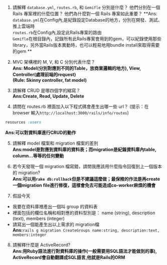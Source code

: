 1. 請解釋 `database.yml`, `routes.rb`, 和 `Gemifle` 分別是什麼？ 他們分別在一個 Rails 專案裡的什麼位置？ 他們為什麼對一個 Rails 專案如此重要？
**Ans:  
`database.yml`在Config內,是紀錄設定Database的地方，分別在開發、測試、推上雲端時  
`routes.rb`在Config內,設定此Rails專案的路由  
`Gemifle`在根目錄內，記錄所有此Rails專案會用到的gem，可以紀錄使用那些library，另外當Rails版本異動時，也可以輕易地用bundle install來取得需要的gem
**

2. MVC 架構裡的 M, V, 和 C 分別代表什麼？  
**Ans: Model(分別對應到不同的Table，放商業邏輯的地方), View, Controller(處理前端的request)  
(Rule: Skinny controller, fat model)**

3. 請解釋 CRUD 是哪四個字的縮寫？  
**Ans:Create, Read, Update, Delete**

4. 請問在 routes.rb 裡面加入以下程式碼會產生出哪一些 url？ (提示：在 browser 輸入`http://localhost:3000/rails/info/routes`)
```ruby
resources :users
```
**Ans:可以對資料庫進行CRUD的動作**

5. 請解釋 model 檔案和 migration 檔案的差別  
**Ans:model是對應到資料庫的資料表；而migration是紀錄資料庫內table, column...等等的任何變動**

6. 若今天發現一個 migration 檔寫錯，請問我應該用什麼指令回復到上一個版本的 migration?  
**Ans:可以用`rake db:rollback`但是不建議這麼做；最保險的作法是再create一個migration file進行修復，這樣會免去可能造成co-worker麻煩的機會**

7. 假設今天
 - 我要在資料庫裡產出一個叫 group 的資料表
 - 裡面包括的欄位名稱和相對應的資料型別是： name (string), description (text), members (integer)
 - 請寫出一個能產生出以上需求的 migration檔  
**Ans:**`rails g migration CreateGroups name:string, description:text, members:integer`

8. 請解釋什麼是 ActiveRecord?  
**Ans:用Ruby語法進行對資料庫的操作(一般需要用SQL語法才能做到的事), ActiveRecord會自動翻譯成SQL語言,他就是Rails的ORM**